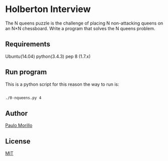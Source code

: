 # Holberton Interview

The N queens puzzle is the challenge of placing N non-attacking queens on an N×N chessboard. Write a program that solves the N queens problem.



## Requirements

Ubuntu(14.04)
python(3.4.3)
pep 8 (1.7.x)

## Run program

This is a python script for this reason the way to run is:

```bash

./0-nqueens.py 4

```



## Author
[Paulo Morillo](https://www.linkedin.com/in/paulo-morillo-mu%C3%B1oz-191745143/)

## License
[MIT](https://choosealicense.com/licenses/mit/)
